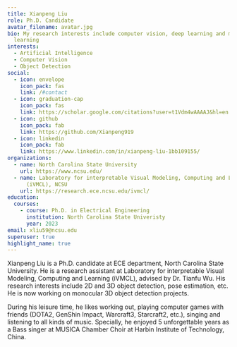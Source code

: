 ```yaml
---
title: Xianpeng Liu
role: Ph.D. Candidate
avatar_filename: avatar.jpg
bio: My research interests include computer vision, deep learning and machine
  learning
interests:
  - Artificial Intelligence
  - Computer Vision
  - Object Detection
social:
  - icon: envelope
    icon_pack: fas
    link: /#contact
  - icon: graduation-cap
    icon_pack: fas
    link: https://scholar.google.com/citations?user=t1Vdm4wAAAAJ&hl=en
  - icon: github
    icon_pack: fab
    link: https://github.com/Xianpeng919
  - icon: linkedin
    icon_pack: fab
    link: https://www.linkedin.com/in/xianpeng-liu-1bb109155/
organizations:
  - name: North Carolina State University
    url: https://www.ncsu.edu/
  - name: Laboratory for interpretable Visual Modeling, Computing and Learning
      (iVMCL), NCSU
    url: https://research.ece.ncsu.edu/ivmcl/
education:
  courses:
    - course: Ph.D. in Electrical Engineering
      institution: North Carolina State Univeristy
      year: 2023
email: xliu59@ncsu.edu
superuser: true
highlight_name: true
---
```

Xianpeng Liu is a Ph.D. candidate at ECE department, North Carolina State University. He is a research assistant at Laboratory for interpretable Visual Modeling, Computing and Learning (iVMCL), advised by Dr. Tianfu Wu. His research interests include 2D and 3D object detection, pose estimation, etc. He is now working on monocular 3D object detection projects.



During his leisure time, he likes working out, playing computer games with friends (DOTA2, GenShin Impact, Warcraft3, Starcraft2, etc.), singing and listening to all kinds of music. Specially, he enjoyed 5 unforgettable years as a Bass singer at MUSICA Chamber Choir at Harbin Institute of Technology, China.